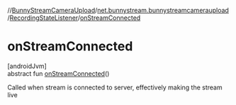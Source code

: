 //[BunnyStreamCameraUpload](../../../index.md)/[net.bunnystream.bunnystreamcameraupload](../index.md)/[RecordingStateListener](index.md)/[onStreamConnected](on-stream-connected.md)

# onStreamConnected

[androidJvm]\
abstract fun [onStreamConnected](on-stream-connected.md)()

Called when stream is connected to server, effectively making the stream live

